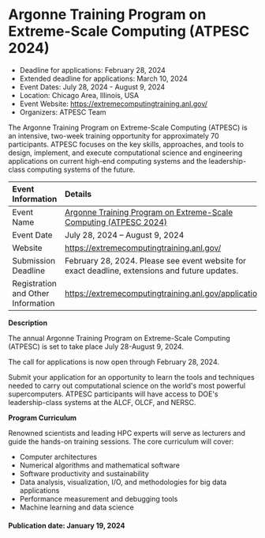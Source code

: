 # Argonne Training Program on Extreme-Scale Computing (ATPESC 2024)

- Deadline for applications: February 28, 2024
- Extended deadline for applications: March 10, 2024
- Event Dates: July 28, 2024 - August 9, 2024
- Location: Chicago Area, Illinois, USA
- Event Website: https://extremecomputingtraining.anl.gov/
- Organizers: ATPESC Team

<!-- begin deck text -->
The Argonne Training Program on Extreme-Scale Computing (ATPESC) is an intensive, two-week training opportunity for approximately 70 participants. 
ATPESC focuses on the key skills, approaches, and tools to design, implement, and execute computational science and engineering applications on current high-end computing systems and the leadership-class computing systems of the future.

Event Information | Details
:--- | :---			   
Event Name | [Argonne Training Program on Extreme-Scale Computing (ATPESC 2024)](https://extremecomputingtraining.anl.gov/)
Event Date | July 28, 2024 – August 9, 2024
Website | https://extremecomputingtraining.anl.gov/
Submission Deadline | February 28, 2024. Please see event website for exact deadline, extensions and future updates.
Registration and Other Information | https://extremecomputingtraining.anl.gov/application/


**Description** 

The annual Argonne Training Program on Extreme-Scale Computing (ATPESC) is set to take place July 28-August 9, 2024.

The call for applications is now open through February 28, 2024.

Submit your application for an opportunity to learn the tools and techniques needed to carry out computational science on the world's most powerful supercomputers.  ATPESC participants will have access to DOE's leadership-class systems at the ALCF, OLCF, and NERSC.

**Program Curriculum**

Renowned scientists and leading HPC experts will serve as lecturers and guide the hands-on training sessions. The core curriculum will cover:

* Computer architectures
* Numerical algorithms and mathematical software
* Software productivity and sustainability
* Data analysis, visualization, I/O, and methodologies for big data applications
* Performance measurement and debugging tools
* Machine learning and data science


#### Publication date: January 19, 2024

<!---
Publish: yes
Topics: in-person learning, High-performance computing (HPC), Performance at Leadership Computing Facilities
--->
